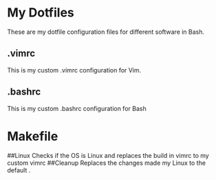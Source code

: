# My Dotfiles
These are my dotfile configuration files for different software in Bash.
## .vimrc
This is my custom .vimrc configuration for Vim.
## .bashrc
This is my custom .bashrc configuration for Bash
# Makefile
##Linux
	Checks if the OS is Linux and replaces the build in vimrc to my custom vimrc
##Cleanup
	Replaces the changes made my Linux to the default
.
